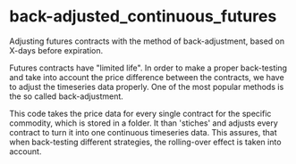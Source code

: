 # back-adjusted_continuous_futures
Adjusting futures contracts with the method of back-adjustment, based on X-days before expiration.

Futures contracts have "limited life". In order to make a proper back-testing and take into account the price difference between the contracts, we have to adjust the timeseries data properly. One of the most popular methods is the so called back-adjustment. 

This code takes the price data for every single contract for the specific commodity, which is stored in a folder. It than 'stiches' and adjusts every contract to turn it into one continuous timeseries data. This assures, that when back-testing different strategies, the rolling-over effect is taken into account.
